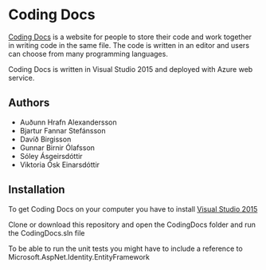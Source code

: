 # Coding Docs

[Coding Docs](http://codingdocs.azurewebsites.net) is a website for people to store their code and work together in writing code in the same file. The code is written in an editor and users can choose from many programming languages.

Coding Docs is written in Visual Studio 2015 and deployed with Azure web service. 

## Authors

* Auðunn Hrafn Alexandersson
* Bjartur Fannar Stefánsson
* Davíð Birgisson
* Gunnar Birnir Ólafsson
* Sóley Ásgeirsdóttir
* Viktoria Ósk Einarsdóttir

## Installation

To get Coding Docs on your computer you have to install [Visual Studio 2015](https://www.visualstudio.com/vs/older-downloads/) 

Clone or download this repository and open the CodingDocs folder and run the CodingDocs.sln file  

To be able to run the unit tests you might have to include a reference to Microsoft.AspNet.Identity.EntityFramework
